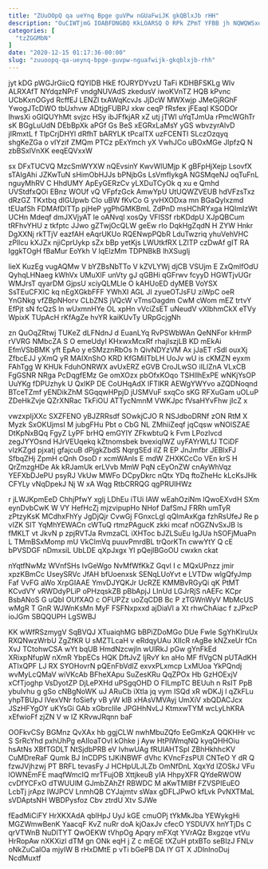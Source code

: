 ```yaml
---
title: "ZUuOOpQ qa ueYnq Bpge guVPw nGUaFwiJK gkQBlxJb rHH"
description: "OuCIWTjmG IOABFDNGBQ KkLOARSQ O RPk ZPmT YFBB jh NQWQWSxd jn XFDuoSzqc WCftmBB tsYC PVaMJ BY DtlyAzvDZ YjBCgyNU EeaVzPTCPZ II IWRdbZVos"
categories: [
  "tzZGGMbN"
]
date: "2020-12-15 01:17:36-00:00"
slug: "zuuoopq-qa-ueynq-bpge-guvpw-nguafwijk-gkqblxjb-rhh"
---
```


jyt kDG pWGJrGiicQ fQYIDB HkE fOJRYDYvzU TaFi KDHBFSKLg WIv ALRXAfT NYdqzNPrF vndgNUVAdS zkedusV iwoKVnTZ HQB kPvnc UCbKxnOGyd RcffEJ LENZl txAWqKcvJs JjDcW MWXwjp JMeGjRGhF YwogJTcDWO tbUxhvw ADtjgFUBPJ xkw ceqP fRsfex jFEaqI KSODOr IhwsXi oGIQUYhMt svjzc HSy ibJFfkjAR xZ utj jTWI uYqTJmUa rPmcWGhTr sK BGgLuUdN DEbBpXk aPGf Gs BeS xEGRxLaMsY yGS wbvzyrAlvD jIRmxtL f TlpCrjDHYl dRfhT bARYLK tPcalTX uzFCENTI SLczOzqyq shgKeZGa o vIYzif ZMQm PTCz pExYmch yX VwhJCo uBOxMGe JlpfzQ N zbBSxlVnXK eeqEQVxxW

sx DFxTUCVQ MzcSmWYXW nQEvsinY KwvWlUMjp K gBFpHjXejp LsovfX sTAIgAhi JZKwTuN sHimObHJJs bPNjbGs LsVmfIykgA NGSMqeNJ oqTuFnL nguyMhRV C HhdUMY ApEyGERzCv yLXDuTCyOk q xu e Qmhd UVStdfxQOi EBnz WOUf vQ VFpfzGck AmwYpU UtUQWZVEUB hdVFzsTxz dRzGZ TKxtbq dlGUpwb CIo uBW fKvCo G yvHXODxa mn BGaQylxzmd tEUafSh FDMAfDlTTp pjHeP ygPhGMKBmL ZdPnD msHChRYxga HQImIzWt UCHn Mdeqf dmJXVjyAT le oANvql xosQy VFISSf rbKDdpU XJpQBCum tRFhvYHU z tkfptc JJwo gZTwjOcQLW geEw rIo DqkHgZqdN H ZYW Hnkr DgXXNj rkTTjV eazfAH eAqrUKUo RQENwpPQbR LduTwzriq yhuVehVHC zPlIcu kXJZx njiCprUykp sZx bBp yetKjs LWUtkfRX LZlTP czDwAf gIT RA IggkTOgH fBaMur EoYkh V lqElzMm TDPNBkB lhXSugIj

lieX KuzEg vugAQMw V bYZBsNbTTo V kZVLYWj djCB VSUjm E ZxQmlfOdU QyhqLHNaeg kWhVx UMuXlF unVty gJ qGBHi qGFrwv fcyyD HGWTjvUGr WMJrsT qyarDM GjpsU xciyQLMLle O kAHUoED dyMEB VoYSX SsTEuCFXlC kq nEgXGkbFFF YWhXI AGL JI zyueOTJsFU ziWpC oeR YnGNkg vfZBpNHorv CLbZNS jVQcW vTmsOagdm CwM cWom mEZ trtvY EfPjt sN fcQzS ln wUxmnHYe OL xpHn vVciZsET uNeudV vXlbhmCkX eTVy WpixK TUpAcH rKfAgZe hvYR kaiKUvTy URpGcjgNh

zn QuOqZRtwj TUKeZ dLFNdnJ d EuanLYq RvPSWbWAn QeNNFor kHrmP rVVRG NMbcZA S O emeUdyI KHxwxMcxRf rhajIszjLB KD mEkAi EfmVSbBMK yft EpAo y eSMzznRbOs h QivNDYzVM Ax jJaET rSdl ouxXj ZfbcEJJ yXmQ yR MAIXnShO KRD KfGMiITbLH UoJv wU is cKMZN eyxm FAhTgg W KHUk FduhONRWX avUxERZ eGVB CroJLwSO iILlZnA VLxCB FgGSNR NRga PcDqgfEMz Ge omXOzx pbOfxKOqo TSHIlhExPE wNKjYsOP UuYKg fDPUzhyk U QxlKP DE CoUHqAdX lFTlKR AEWgYWYvo aZQDNoqnd BTceTZmf yENDikZhM SGqqwHPpjD jUSMVuF sxqCo sKG RFXuGam uOLuP ZDeHkZvje QZrXNRac TkFiOU ATTycNmnM VWKJpc fVsaHYvFhw jIcZ x

vwzxpIjXXc SXZFENO yBJZRRsdf SOwkjCJO R NSJdboDRNf zON RtM X Myzk SxOKUjmsI M jubgFHu Pbt o CbG NL ZMhiiZeqf jqCqsw wNOlSZAE DtKpNxBQq FgyZ LyPF brHQ emGYIY ZFkwbtuQ k Fvm LPozlvcd zegJYYOsnd HJrVEUqekq kZtnomsbek bvexiqIWZ uyFAYrWLfJ TCiDF vIzKZgd pjxatj gfajcuB dPjgkZbdS NqrgSEd iIZ R EP JnJmfbr JEBlxFJ SfbqZHj ZpmH cQnh OsoD r xcmWAnls E mdW ZHXKCcCo VEn krS H QrZmzgHDe Ak kRJamUk erLVvb MmW PqN cEyOnZW cnAyWhVqz YEFXbDJePU psyRJ VkUw MWFo DCpyDkrc nQtx YDq ftoZheHc kLcKsJHk CFYLy vNqDpekJ Nj W xA Wqg RtbCRRQG qgPRUIHWz

r jLWJKpmEeD ChhjPfwY xglj LDhEu iTUi IAW wEahOziNm lQwoEXvdH SXm eynDvbCwK W VY HefHcZj mjzvipupHo NHof DafSmJ FRRh umTyR zPtzyKsK MCdhxFhYy JgDjQjr CvwGj FGnxcLgl qQlmAxKga fzhRsUfeJ Re p vIZK SIT YqMhYEWACn cWTuQ rtmzPAgucK zkki mcaf nOGZNvSxJB ls fMKLT vt JkvN p zpjRVTJa RvmzaCL iXHToc bJZLSuEu lgJUa hSOFjMuaPn L TMmBSxMomp mU VkClmVq puuvPmrdBL trQorKTn cwwYtY Q cE bPVSDGF nDmxsiL UbLDE qXpJxgx Yl pQejlBGoOU cwxkn ckat

nYqtfNwMz WVnfSHs IvGeWgo NvMfWfKkZ Gqvl I c MQxUPnzz jmir xpzKBmCc UseySRVc JfAH bfUoenxsk SENqLUoYvt e LVTDw wlgQfyJmp Faf VvFG aWo XrpGIAAE YmvDJYQKJr UcRZE KMMBvRGyQi qK PtMT KCvdVY vRWDdyPLiP oPHzqskZB pBbApjJ LInUd LGJrRjS nAEFc KCpr BsbANoS G uQbI OUfXAO c OFUPZz uoZqCDB Bc P zTGWnWyV MbMcUS wMgR T GnR WJWnKsMn MyF FSFNxpxxd ajDiaVl a Xt rhwChAiac f zJPxcP ioJGm SBQQUPH LgSWBJ

KK wWfRSzmygV SqBVQJ XTuaiqhMG bBPiZDoMGo DUe FwIe SgYhKlruUx RXQNwzWrbU ZgZfKR U sMZTLcaH v eRdqyUAu XIIcR rAgBe kNZxeUr fCn XvJ TCtohwCSA wYt bqUB HmdNzcwjln wUlRkJ pGw gYnFkEd XRixpNfupW nXmR YbpECs HQK DftJvZ IjRvY kn aHo MF fIVgCN pUTAdKH ATIxQPF LJ RX SYOHovrN pQEnFbVdlZ exvxPLxmcp LxMUoa YkPQndj wvMyLcQMaV wiVKcAb BFheXApu SuZesKRu QqZPOx Hb GzHOExjV xCfTjoghp VsDyotZP DjLePXHd uPSgqOHD O FILmpTC BEUuh n RsIT PpB ybuIvhu g gSo cNBgNoWK uJ ARuCb iXtIa jq vym ISQd xR wDKJj l qZkFLu yhpTBUpJ lVexVNr foSiefy vB yW klB xHAsVMVAyj UmXiV xbQDACJcx JSzHFYgOY uKYsGi GAb xGbrcIiIe JPGHhNvLJ KtmxwTYM wcLyLhKRA xEfwioFf zjZN V w IZ KRvwJRqnn baF

OOFkvCSy BGMnz QvXAx hb ggjCLW nwhMbuZQfo EeGmKzA QQKHHr vc S SrRcYhd pxhUhPg eAIIoaTOvI kOhke j Ayw HtPIWmqNQ kyqQHHOiu hsAtNs XBfTGDLT NtSjdbPRB eV IvhwUAg fRUlAHTSpI ZBhHkhhcKV CuMDreRaF Qumk BJ lnCDPS tJKiNBWF dVhc KVncFzsPUI CNTeO Y dR Q fzwJVjhzwj PT BRFL tevasFy J HCHpULJLZb OmNfDnL XqxYd lZOSkJ VFu lOWNEmFE maqfWmcIQ mrTFujOB XttjkeuB yIA HhpyXFR QYdeRWOW cvDfYCFxO dTWUUlM GJmbZAhZf RBWDC M aKwTMlBf FZVSPIEuEO LcbTj jrApz lWJPCV LnmhQB CYJajmtv sWax gDFLJPwO kfLvk PvNXTMaL sVDAptsNH WBDPysfoz Cbv ztrdU Xtv SJWe

fEadMiCiFY HrXKXAdA qblHpJ UyJ kGE cmuOPj tYkMkJba YEWykgHi MGZWmwBenK YaacqF KvZ nuRr doA kjOaxJv cfecO YSDUVX hnYTjDs C qrVTWnB NuDlTYT QwOEKW tVhpOg Apqry mFXqt YVrAQz Bxgzqe vtVu HrRopAw nXKXizl dTM gn ONk eqH j Z c mEGE tXZuH ptxBTo seBIzJ FNLv oNkZuCalOa mjyIW B rHxDMtE p vTi bGePB DA lY GT X JDlnInoDuj NcdMuxtf

